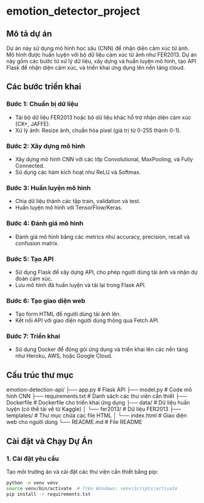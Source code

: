 # emotion_detector_project

## Mô tả dự án
Dự án này sử dụng mô hình học sâu (CNN) để nhận diện cảm xúc từ ảnh. Mô hình được huấn luyện với bộ dữ liệu cảm xúc từ ảnh như FER2013. Dự án này gồm các bước từ xử lý dữ liệu, xây dựng và huấn luyện mô hình, tạo API Flask để nhận diện cảm xúc, và triển khai ứng dụng lên nền tảng cloud.

## Các bước triển khai

### Bước 1: Chuẩn bị dữ liệu
- Tải bộ dữ liệu FER2013 hoặc bộ dữ liệu khác hỗ trợ nhận diện cảm xúc (CK+, JAFFE).
- Xử lý ảnh: Resize ảnh, chuẩn hóa pixel (giá trị từ 0-255 thành 0-1).

### Bước 2: Xây dựng mô hình
- Xây dựng mô hình CNN với các lớp Convolutional, MaxPooling, và Fully Connected.
- Sử dụng các hàm kích hoạt như ReLU và Softmax.

### Bước 3: Huấn luyện mô hình
- Chia dữ liệu thành các tập train, validation và test.
- Huấn luyện mô hình với TensorFlow/Keras.

### Bước 4: Đánh giá mô hình
- Đánh giá mô hình bằng các metrics như accuracy, precision, recall và confusion matrix.

### Bước 5: Tạo API
- Sử dụng Flask để xây dựng API, cho phép người dùng tải ảnh và nhận dự đoán cảm xúc.
- Lưu mô hình đã huấn luyện và tải lại trong Flask API.

### Bước 6: Tạo giao diện web
- Tạo form HTML để người dùng tải ảnh lên.
- Kết nối API với giao diện người dùng thông qua Fetch API.

### Bước 7: Triển khai
- Sử dụng Docker để đóng gói ứng dụng và triển khai lên các nền tảng như Heroku, AWS, hoặc Google Cloud.

## Cấu trúc thư mục
emotion-detection-api/ ├── app.py # Flask API ├── model.py # Code mô hình CNN ├── requirements.txt # Danh sách các thư viện cần thiết ├── Dockerfile # Dockerfile cho triển khai ứng dụng ├── data/ # Dữ liệu huấn luyện (có thể tải về từ Kaggle) │ └── fer2013/ # Dữ liệu FER2013 ├── templates/ # Thư mục chứa các file HTML │ └── index.html # Giao diện web cho người dùng └── README.md # File README

## Cài đặt và Chạy Dự Án

### 1. Cài đặt yêu cầu
Tạo môi trường ảo và cài đặt các thư viện cần thiết bằng pip:

```bash
python -m venv venv
source venv/bin/activate  # Trên Windows: venv\Scripts\activate
pip install -r requirements.txt
